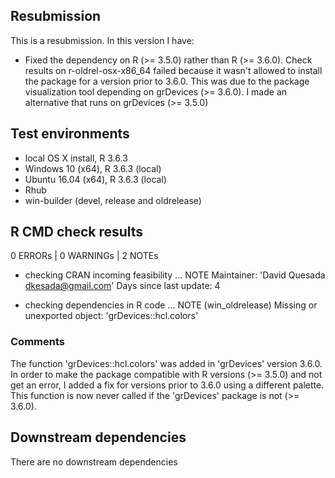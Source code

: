 ## Resubmission
This is a resubmission. In this version I have:

* Fixed the dependency on R (>= 3.5.0) rather than R (>= 3.6.0). Check results on r-oldrel-osx-x86_64 failed because it wasn't allowed to install the package for a version prior to 3.6.0. This was due to the package visualization tool depending on grDevices (>= 3.6.0). I made an alternative that runs on grDevices (>= 3.5.0)

## Test environments
* local OS X install, R 3.6.3
* Windows 10 (x64), R 3.6.3 (local)
* Ubuntu 16.04 (x64), R 3.6.3 (local)
* Rhub
* win-builder (devel, release and oldrelease)

## R CMD check results
0 ERRORs | 0 WARNINGs | 2 NOTEs

* checking CRAN incoming feasibility ... NOTE
Maintainer: 'David Quesada <dkesada@gmail.com>'
Days since last update: 4

* checking dependencies in R code ... NOTE (win_oldrelease)
Missing or unexported object: 'grDevices::hcl.colors'

### Comments
The function 'grDevices::hcl.colors' was added in 'grDevices' version 3.6.0. In order to make the package compatible with R versions (>= 3.5.0) and not get an error, I added a fix for versions prior to 3.6.0 using a different palette. This function is now never called if the 'grDevices' package is not (>= 3.6.0).

## Downstream dependencies
There are no downstream dependencies
